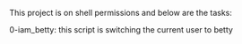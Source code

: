 This project is on shell permissions and below are the tasks:

0-iam_betty: this script is switching the current user to betty
